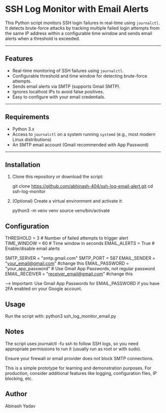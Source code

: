 # SSH Log Monitor with Email Alerts

This Python script monitors SSH login failures in real-time using `journalctl`. It detects brute-force attacks by tracking multiple failed login attempts from the same IP address within a configurable time window and sends email alerts when a threshold is exceeded.

---

## Features

- Real-time monitoring of SSH failures using `journalctl`.
- Configurable threshold and time window for detecting brute-force attempts.
- Sends email alerts via SMTP (supports Gmail SMTP).
- Ignores localhost IPs to avoid false positives.
- Easy to configure with your email credentials.

---

## Requirements

- Python 3.x
- Access to `journalctl` on a system running `systemd` (e.g., most modern Linux distributions)
- An SMTP email account (Gmail recommended with App Password)

---

## Installation

1. Clone this repository or download the script:

	git clone https://github.com/abhinash-404/ssh-log-email-alert.git
	cd ssh-log-monitor

2. (Optional) Create a virtual environment and activate it:
	
	python3 -m venv venv
	source venv/bin/activate

## Configuration

THRESHOLD = 3          # Number of failed attempts to trigger alert
TIME_WINDOW = 60       # Time window in seconds
EMAIL_ALERTS = True    # Enable/disable email alerts

SMTP_SERVER = "smtp.gmail.com"
SMTP_PORT = 587
EMAIL_SENDER = "your_email@gmail.com" #change this
EMAIL_PASSWORD = "your_app_password"  # Use Gmail App Passwords, not regular password
EMAIL_RECEIVER = "receiver_email@gmail.com" #change this

--> Important: Use Gmail App Passwords for EMAIL_PASSWORD if you have 2FA enabled on your Google account.

## Usage

Run the script with:
	python3 ssh_log_monitor_email.py

## Notes

The script uses journalctl -fu ssh to follow SSH logs, so you need appropriate permissions to run it (usually run as root or with sudo).

Ensure your firewall or email provider does not block SMTP connections.

This is a simple prototype for learning and demonstration purposes. For production, consider additional features like logging, configuration files, IP blocking, etc.

## Author

Abinash Yadav

